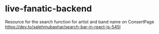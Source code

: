 # live-fanatic-backend

Resource for the search function for artist and band name on ConsertPage
https://dev.to/salehmubashar/search-bar-in-react-js-545l